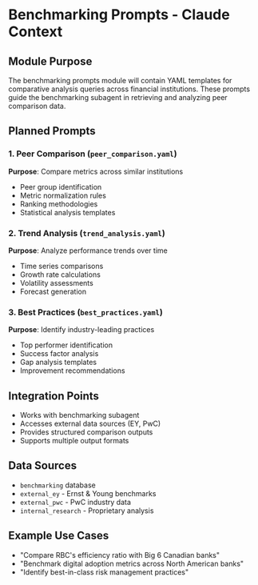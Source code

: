 # Benchmarking Prompts - Claude Context

## Module Purpose
The benchmarking prompts module will contain YAML templates for comparative analysis queries across financial institutions. These prompts guide the benchmarking subagent in retrieving and analyzing peer comparison data.

## Planned Prompts

### 1. Peer Comparison (`peer_comparison.yaml`)
**Purpose**: Compare metrics across similar institutions
- Peer group identification
- Metric normalization rules
- Ranking methodologies
- Statistical analysis templates

### 2. Trend Analysis (`trend_analysis.yaml`)
**Purpose**: Analyze performance trends over time
- Time series comparisons
- Growth rate calculations
- Volatility assessments
- Forecast generation

### 3. Best Practices (`best_practices.yaml`)
**Purpose**: Identify industry-leading practices
- Top performer identification
- Success factor analysis
- Gap analysis templates
- Improvement recommendations

## Integration Points
- Works with benchmarking subagent
- Accesses external data sources (EY, PwC)
- Provides structured comparison outputs
- Supports multiple output formats

## Data Sources
- `benchmarking` database
- `external_ey` - Ernst & Young benchmarks
- `external_pwc` - PwC industry data
- `internal_research` - Proprietary analysis

## Example Use Cases
- "Compare RBC's efficiency ratio with Big 6 Canadian banks"
- "Benchmark digital adoption metrics across North American banks"
- "Identify best-in-class risk management practices"